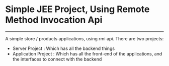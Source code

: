 # Simple JEE Project, Using Remote Method Invocation Api 

--- 

A simple store / products applications, using rmi api. 
There are two projects: 
 * Server Project : Which has all the backend things 
 * Application Project : Which has all the front-end of the applications, and the interfaces to connect with the backend
